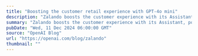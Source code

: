 ```yaml
---
title: "Boosting the customer retail experience with GPT-4o mini"
description: "Zalando boosts the customer experience with its Assistant, powered by GPT-4o mini"
summary: "Zalando boosts the customer experience with its Assistant, powered by GPT-4o mini"
pubDate: "Wed, 11 Dec 2024 06:00:00 GMT"
source: "OpenAI Blog"
url: "https://openai.com/blog/zalando"
thumbnail: ""
---
```


